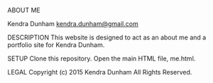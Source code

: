 ABOUT ME

Kendra Dunham
kendra.dunham@gmail.com

DESCRIPTION
This website is designed to act as an about me and a portfolio site for Kendra Dunham.

SETUP
Clone this repository.
Open the main HTML file, me.html.

LEGAL
Copyright (c) 2015 Kendra Dunham All Rights Reserved.
